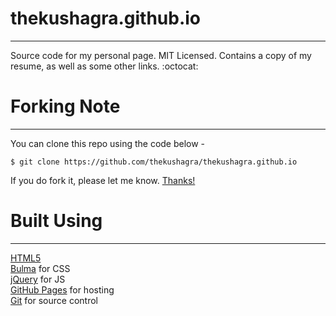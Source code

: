 # thekushagra.github.io

---

Source code for my personal page. MIT Licensed. Contains a copy of my resume, as well as some other links. :octocat:

# Forking Note

---

You can clone this repo using the code below -

```
$ git clone https://github.com/thekushagra/thekushagra.github.io
```

If you do fork it, please let me know. [Thanks!](https://i.pinimg.com/originals/96/9c/3a/969c3a7d11ac4a0d6a5b73d90928603e.gif)

# Built Using

---

[HTML5](https://developers.google.com/web/)  
[Bulma](https://bulma.io/) for CSS  
[jQuery](https://jquery.com/) for JS  
[GitHub Pages](https://pages.github.com/) for hosting  
[Git](https://git-scm.com/) for source control
